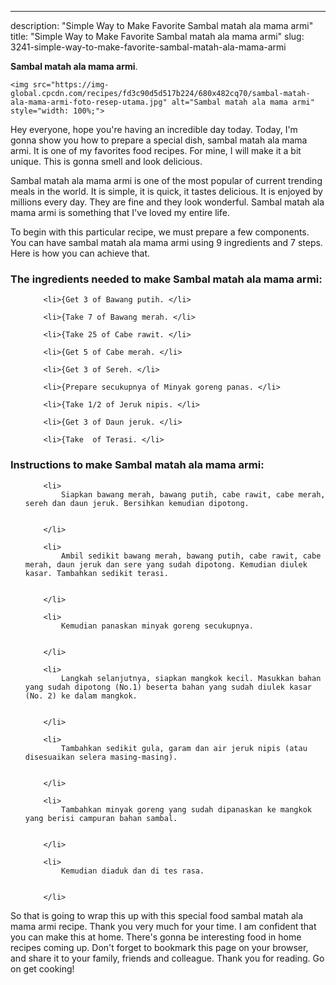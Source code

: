 ---
description: "Simple Way to Make Favorite Sambal matah ala mama armi"
title: "Simple Way to Make Favorite Sambal matah ala mama armi"
slug: 3241-simple-way-to-make-favorite-sambal-matah-ala-mama-armi

<p>
	<strong>Sambal matah ala mama armi</strong>. 
	
</p>
<p>
	
	<img src="https://img-global.cpcdn.com/recipes/fd3c90d5d517b224/680x482cq70/sambal-matah-ala-mama-armi-foto-resep-utama.jpg" alt="Sambal matah ala mama armi" style="width: 100%;">
	
	
</p>
<p>
	Hey everyone, hope you're having an incredible day today. Today, I'm gonna show you how to prepare a special dish, sambal matah ala mama armi. It is one of my favorites food recipes. For mine, I will make it a bit unique. This is gonna smell and look delicious.
</p>
	
<p>
	Sambal matah ala mama armi is one of the most popular of current trending meals in the world. It is simple, it is quick, it tastes delicious. It is enjoyed by millions every day. They are fine and they look wonderful. Sambal matah ala mama armi is something that I've loved my entire life.
</p>
<p>
	
</p>

<p>
To begin with this particular recipe, we must prepare a few components. You can have sambal matah ala mama armi using 9 ingredients and 7 steps. Here is how you can achieve that.
</p>

<h3>The ingredients needed to make Sambal matah ala mama armi:</h3>

<ol>
	
		<li>{Get 3 of Bawang putih. </li>
	
		<li>{Take 7 of Bawang merah. </li>
	
		<li>{Take 25 of Cabe rawit. </li>
	
		<li>{Get 5 of Cabe merah. </li>
	
		<li>{Get 3 of Sereh. </li>
	
		<li>{Prepare secukupnya of Minyak goreng panas. </li>
	
		<li>{Take 1/2 of Jeruk nipis. </li>
	
		<li>{Get 3 of Daun jeruk. </li>
	
		<li>{Take  of Terasi. </li>
	
</ol>
<p>
	
</p>

<h3>Instructions to make Sambal matah ala mama armi:</h3>

<ol>
	
		<li>
			Siapkan bawang merah, bawang putih, cabe rawit, cabe merah, sereh dan daun jeruk. Bersihkan kemudian dipotong.
			
			
		</li>
	
		<li>
			Ambil sedikit bawang merah, bawang putih, cabe rawit, cabe merah, daun jeruk dan sere yang sudah dipotong. Kemudian diulek kasar. Tambahkan sedikit terasi.
			
			
		</li>
	
		<li>
			Kemudian panaskan minyak goreng secukupnya.
			
			
		</li>
	
		<li>
			Langkah selanjutnya, siapkan mangkok kecil. Masukkan bahan yang sudah dipotong (No.1) beserta bahan yang sudah diulek kasar (No. 2) ke dalam mangkok.
			
			
		</li>
	
		<li>
			Tambahkan sedikit gula, garam dan air jeruk nipis (atau disesuaikan selera masing-masing).
			
			
		</li>
	
		<li>
			Tambahkan minyak goreng yang sudah dipanaskan ke mangkok yang berisi campuran bahan sambal.
			
			
		</li>
	
		<li>
			Kemudian diaduk dan di tes rasa.
			
			
		</li>
	
</ol>

<p>
	
</p>

<p>
	So that is going to wrap this up with this special food sambal matah ala mama armi recipe. Thank you very much for your time. I am confident that you can make this at home. There's gonna be interesting food in home recipes coming up. Don't forget to bookmark this page on your browser, and share it to your family, friends and colleague. Thank you for reading. Go on get cooking!
</p>
